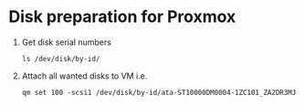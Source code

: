 # Disk preparation for Proxmox

1. Get disk serial numbers
    ```
    ls /dev/disk/by-id/
    ```
2. Attach all wanted disks to VM i.e.
    ```
    qm set 100 -scsi1 /dev/disk/by-id/ata-ST10000DM0004-1ZC101_ZA2DR3MJ
    ```
